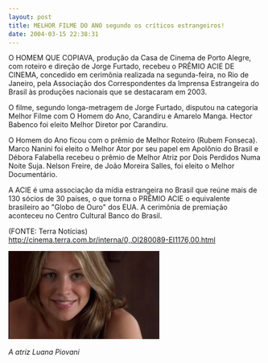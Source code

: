 ```yaml
---
layout: post
title: MELHOR FILME DO ANO segundo os críticos estrangeiros!
date: 2004-03-15 22:38:31
---
```

O HOMEM QUE COPIAVA, produção da Casa de Cinema de Porto Alegre, com roteiro e direção de Jorge Furtado, recebeu o PRÊMIO ACIE DE CINEMA, concedido em cerimônia realizada na segunda-feira, no Rio de Janeiro, pela Associação dos Correspondentes da Imprensa Estrangeira do Brasil às produções nacionais que se destacaram em 2003.

O filme, segundo longa-metragem de Jorge Furtado, disputou na categoria Melhor Filme com O Homem do Ano, Carandiru e Amarelo Manga. Hector Babenco foi eleito Melhor Diretor por Carandiru.

O Homem do Ano ficou com o prêmio de Melhor Roteiro (Rubem Fonseca). Marco Nanini foi eleito o Melhor Ator por seu papel em Apolônio do Brasil e Débora Falabella recebeu o prêmio de Melhor Atriz por Dois Perdidos Numa Noite Suja. Nelson Freire, de João Moreira Salles, foi eleito o Melhor Documentário.

A ACIE é uma associação da mídia estrangeira no Brasil que reúne mais de 130 sócios de 30 países, o que torna o PRÊMIO ACIE o equivalente brasileiro ao "Globo de Ouro" dos EUA. A cerimônia de premiação aconteceu no Centro Cultural Banco do Brasil.

(FONTE: Terra Notícias)\
<http://cinema.terra.com.br/interna/0,,OI280089-EI1176,00.html>

![](/uploads/hqc-luana2.jpg)

*A atriz Luana Piovani*
